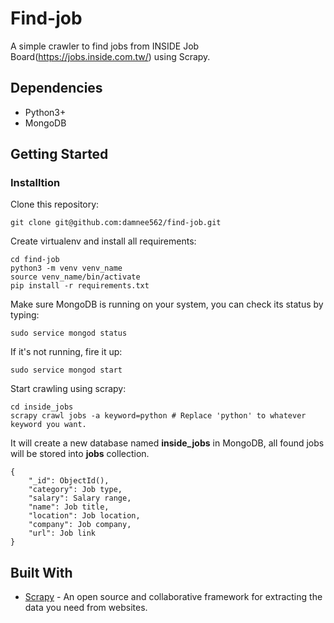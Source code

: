 # Find-job
A simple crawler to find jobs from INSIDE Job Board(https://jobs.inside.com.tw/) using Scrapy.

## Dependencies
* Python3+
* MongoDB

## Getting Started
### Installtion
Clone this repository:

    git clone git@github.com:damnee562/find-job.git

Create virtualenv and install all requirements:

    cd find-job
    python3 -m venv venv_name
    source venv_name/bin/activate
    pip install -r requirements.txt

Make sure MongoDB is running on your system, you can check its status by typing:

    sudo service mongod status

If it's not running, fire it up:

    sudo service mongod start

Start crawling using scrapy:

    cd inside_jobs
    scrapy crawl jobs -a keyword=python # Replace 'python' to whatever keyword you want.

It will create a new database named **inside_jobs** in MongoDB, all found jobs will be stored into **jobs** collection.

    {
        "_id": ObjectId(),
        "category": Job type,
        "salary": Salary range,
        "name": Job title,
        "location": Job location,
        "company": Job company,
        "url": Job link
    }

## Built With
* [Scrapy](https://scrapy.org/) - An open source and collaborative framework for extracting the data you need from websites.
